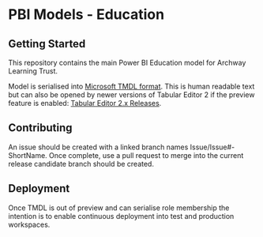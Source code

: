 # PBI Models - Education

## Getting Started
This repository  contains the main Power BI Education model for Archway Learning Trust.

Model is serialised into [Microsoft TMDL format](https://powerbi.microsoft.com/en-us/blog/announcing-public-preview-of-the-tabular-model-definition-language-tmdl/). This is human readable text but can also be opened by newer versions of Tabular Editor 2 if the preview feature is enabled:
[Tabular Editor 2.x Releases](https://github.com/TabularEditor/TabularEditor/releases).

## Contributing
An issue should be created with a linked branch names Issue/Issue#-ShortName.
Once complete, use a pull request to merge into the current release candidate branch should be created.

## Deployment
Once TMDL is out of preview and can serialise role membership the intention is to enable continuous deployment into test and production workspaces.
